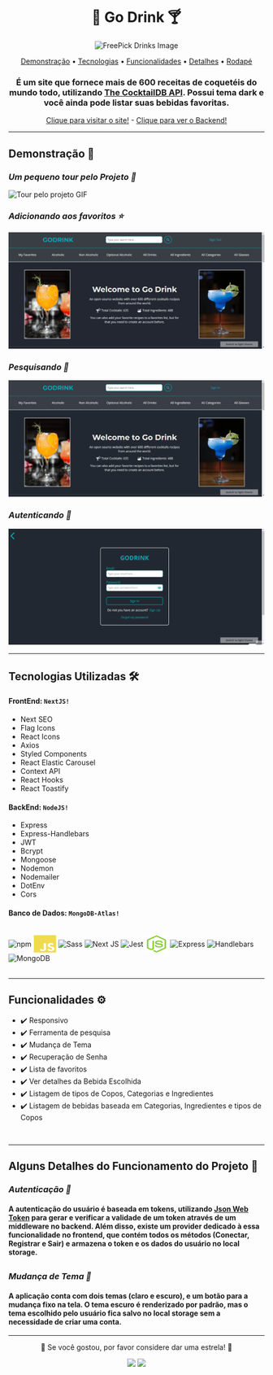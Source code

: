 <h1 align="center">🍹 Go Drink 🍸</h1>

<div align="center">
 <img src="https://img.freepik.com/fotos-gratis/aproxime-se-com-bebidas-deliciosas_23-2149132215.jpg?size=626&ext=jpg" width="400px" alt="FreePick Drinks Image"/>
</div>

<p align="center">
 <a href="#demo">Demonstração</a> •
 <a href="#tecnologias">Tecnologias</a> •
  <a href="#funcionalidades">Funcionalidades</a> •
 <a href="#detalhes">Detalhes</a> •
 <a href="#footer">Rodapé</a>
</p>

<h3 align="center">É um site que fornece mais de 600 receitas de coquetéis do mundo todo, utilizando <a href="https://www.thecocktaildb.com/api.php">The CocktailDB API</a>. Possui tema dark e você ainda pode listar suas bebidas favoritas.</h3>

<p align="center">
  <a href="https://go-drink.vercel.app/">Clique para visitar o site!</a> -
  <a href="https://github.com/MatheusAndrade23/GoDrink_Backend">Clique para ver o Backend!</a>
</p>

---

<h2 id="demo">Demonstração 🎥</h2>

_<h3>Um pequeno tour pelo Projeto 🚀</h3>_

<img src="./github/tour.gif" alt="Tour pelo projeto GIF"/>

_<h3>Adicionando aos favoritos ⭐</h3>_

<img src="./github/favorites.gif" alt="Tour pelo projeto GIF"/>

_<h3>Pesquisando 🔎</h3>_

<img src="./github/search.gif" alt="Tour pelo projeto GIF"/>

_<h3>Autenticando 👤</h3>_

<img src="./github/login.gif" alt="Tour pelo projeto GIF"/>

<br>

---

<h2 id="tecnologias">Tecnologias Utilizadas 🛠</h2>

#### FrontEnd: `NextJS!`

- Next SEO
- Flag Icons
- React Icons
- Axios
- Styled Components
- React Elastic Carousel
- Context API
- React Hooks
- React Toastify

#### BackEnd: `NodeJS!`

- Express
- Express-Handlebars
- JWT
- Bcrypt
- Mongoose
- Nodemon
- Nodemailer
- DotEnv
- Cors

#### Banco de Dados: `MongoDB-Atlas!`

<div style="display: inline_block"><br>
  <img align="center" alt="npm" height="35" width="45" src="https://cdn.jsdelivr.net/gh/devicons/devicon/icons/npm/npm-original-wordmark.svg" />
  <img align="center" alt="Js" height="35" width="45" src="https://raw.githubusercontent.com/devicons/devicon/master/icons/javascript/javascript-plain.svg">
  <img align="center" alt="Sass" height="35" width="45" src="https://cdn.jsdelivr.net/gh/devicons/devicon/icons/sass/sass-original.svg">
  <img align="center" alt="Next JS" height="35" width="45" src="https://cdn.jsdelivr.net/gh/devicons/devicon/icons/nextjs/nextjs-original.svg">
  <img align="center" alt="Jest" height="35" width="45" src="https://cdn.jsdelivr.net/gh/devicons/devicon/icons/jest/jest-plain.svg">
  <img align="center" alt="NodeJS" height="35" width="45" src="https://raw.githubusercontent.com/devicons/devicon/master/icons/nodejs/nodejs-plain.svg">
  <img align="center" alt="Express" height="35" width="45" src="https://cdn.jsdelivr.net/gh/devicons/devicon/icons/express/express-original.svg">
  <img align="center" alt="Handlebars" height="35" width="45" src="https://cdn.jsdelivr.net/gh/devicons/devicon/icons/handlebars/handlebars-original.svg">
  <img align="center" alt="MongoDB" height="35" width="45" src="https://cdn.jsdelivr.net/gh/devicons/devicon/icons/mongodb/mongodb-plain.svg">
 </div>

 <br>

---

<h2 id="funcionalidades">Funcionalidades ⚙️</h2>

- ✔️ Responsivo
- ✔️ Ferramenta de pesquisa
- ✔️ Mudança de Tema
- ✔️ Recuperação de Senha
- ✔️ Lista de favoritos
- ✔️ Ver detalhes da Bebida Escolhida
- ✔️ Listagem de tipos de Copos, Categorias e Ingredientes
- ✔️ Listagem de bebidas baseada em Categorias, Ingredientes e tipos de Copos

<br>

---

<h2 id="detalhes">Alguns Detalhes do Funcionamento do Projeto 🔎</h2>

_<h3>Autenticação 👤</h3>_

#### A autenticação do usuário é baseada em tokens, utilizando <a href="https://www.npmjs.com/package/jsonwebtoken">Json Web Token</a> para gerar e verificar a validade de um token através de um middleware no backend. Além disso, existe um provider dedicado à essa funcionalidade no frontend, que contém todos os métodos (Conectar, Registrar e Sair) e armazena o token e os dados do usuário no local storage.

##

_<h3>Mudança de Tema 🎨</h3>_

#### A aplicação conta com dois temas (claro e escuro), e um botão para a mudança fixo na tela. O tema escuro é renderizado por padrão, mas o tema escolhido pelo usuário fica salvo no local storage sem a necessidade de criar uma conta.

---

<p align="center">🌟 Se você gostou, por favor considere dar uma estrela! 🌟</p>
<div id="footer" align="center"><a href="https://www.linkedin.com/in/matheus-andrade23/" target="_blank"><img src="https://img.shields.io/badge/-LinkedIn-%230077B5?style=for-the-badge&logo=linkedin&logoColor=white" target="_blank"></a>
<a href = "mailto:matheusandrade.ma2003@gmail.com"><img src="https://img.shields.io/badge/-Gmail-%23333?style=for-the-badge&logo=gmail&logoColor=white" target="_blank"></a></div>
